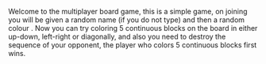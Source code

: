 Welcome to the multiplayer board game, this is a simple game, on joining you will be given a random name (if you do not type) and then a random colour .
Now you can try coloring 5 continuous blocks on the board in either up-down, left-right or diagonally, and also you need to destroy the sequence of your opponent, the player who colors 5 continuous blocks first wins.